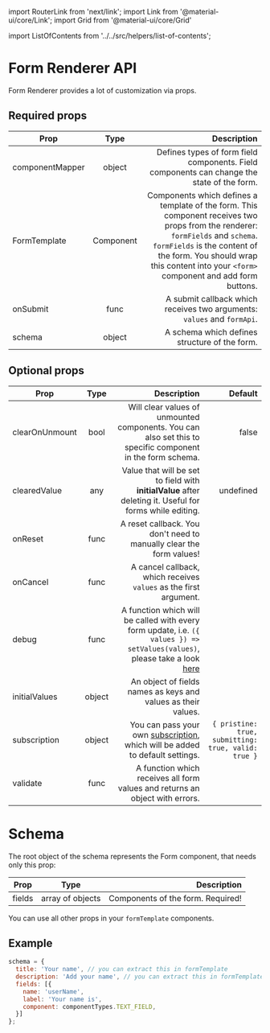 import RouterLink from 'next/link';
import Link from '@material-ui/core/Link';
import Grid from '@material-ui/core/Grid'

import ListOfContents from '../../src/helpers/list-of-contents';

<Grid container item>
<Grid item xs={12} md={10}>

# Form Renderer API

Form Renderer provides a lot of customization via props.


## Required props

|Prop|Type|Description|
|----|:--:|----------:|
|<RouterLink href="/renderer/component-mapping"><Link href="/renderer/component-mapping">componentMapper</Link></RouterLink>|object|Defines types of form field components. Field components can change the state of the form.|
|<RouterLink href="/renderer/component-mapping"><Link href="/renderer/component-mapping">FormTemplate</Link></RouterLink>|Component|Components which defines a template of the form. This component receives two props from the renderer: `formFields` and `schema`. `formFields` is the content of the form. You should wrap this content into your `<form>` component and add form buttons.|
|onSubmit|func|A submit callback which receives two arguments: `values` and `formApi`.|
|schema|object|A schema which defines structure of the form.|

## Optional props

|Prop|Type|Description|Default|
|----|:--:|----------:|------:|
|<RouterLink href="/renderer/unmounting"><Link href="/renderer/unmounting">clearOnUnmount</Link></RouterLink>|bool|Will clear values of unmounted components. You can also set this to specific component in the form schema.|false|
|<RouterLink href="/renderer/cleared-value"><Link>clearedValue</Link></RouterLink>|any|Value that will be set to field with **initialValue** after deleting it. Useful for forms while editing.|undefined|
|onReset|func|A reset callback. You don't need to manually clear the form values!||
|onCancel|func|A cancel callback, which receives `values` as the first argument.||
|debug|func|A function which will be called with every form update, i.e. `({ values }) => setValues(values)`, please take a look [here](https://final-form.org/docs/react-final-form/types/FormProps#debug)||
|initialValues|object|An object of fields names as keys and values as their values.||
|subscription|object|You can pass your own [subscription](https://final-form.org/docs/react-final-form/types/FormProps#subscription), which will be added to default settings.|`{ pristine: true, submitting: true, valid: true }`|
|<RouterLink href="/renderer/validators"><Link href="/renderer/validators">validate</Link></RouterLink>|func|A function which receives all form values and returns an object with errors.||

# Schema

The root object of the schema represents the <RouterLink href="/renderer/component-mapping#formwrapper"><Link href="/renderer/component-mapping#formwrapper">Form</Link></RouterLink> component, that needs only this prop:

|Prop|Type|Description|
|----|:--:|----------:|
|fields|array of objects|<RouterLink href="/renderer/component-api"><Link href="/renderer/component-api">Components</Link></RouterLink> of the form. Required!|

You can use all other props in your `formTemplate` components.

## Example

```javascript
schema = {
  title: 'Your name', // you can extract this in formTemplate
  description: 'Add your name', // you can extract this in formTemplate
  fields: [{
    name: 'userName',
    label: 'Your name is',
    component: componentTypes.TEXT_FIELD,
  }]
};
```

</Grid>
<Grid item xs={false} md={2}>
  <ListOfContents file="renderer/renderer-api" />
</Grid>
</Grid>

